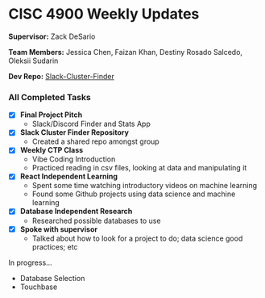 # CISC 4900 Weekly Updates

**Supervisor:** Zack DeSario

**Team Members:** Jessica Chen, Faizan Khan, Destiny Rosado Salcedo, Oleksii Sudarin

**Dev Repo:** [Slack-Cluster-Finder](https://github.com/oleksiisud/slack-cluster-finder)

### All Completed Tasks 
- [x] **Final Project Pitch**
    - Slack/Discord Finder and Stats App
- [x] **Slack Cluster Finder Repository**
    - Created a shared repo amongst group
- [x] **Weekly CTP Class**
    - Vibe Coding Introduction
    - Practiced reading in csv files, looking at data and manipulating it
- [x] **React Independent Learning**
    - Spent some time watching introductory videos on machine learning
    - Found some Github projects using data science and machine learning 
- [x] **Database Independent Research**
    - Researched possible databases to use
- [x] **Spoke with supervisor** 
    - Talked about how to look for a project to do; data science good practices; etc

In progress...
- Database Selection
- Touchbase 



